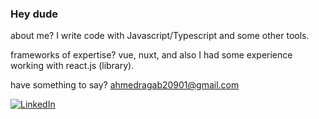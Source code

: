 ### Hey dude

about me?
I write code with Javascript/Typescript and some other tools.

frameworks of expertise? vue, nuxt, and also I had some experience working with react.js (library).

have something to say? ahmedragab20901@gmail.com

[![LinkedIn](https://img.shields.io/badge/-LinkedIn-blue?style=flat-square&logo=Linkedin&logoColor=white&link=https://www.linkedin.com/in/ahmed-ragab-bb75541b3)](https://www.linkedin.com/in/ahmed-ragab-bb75541b3)

